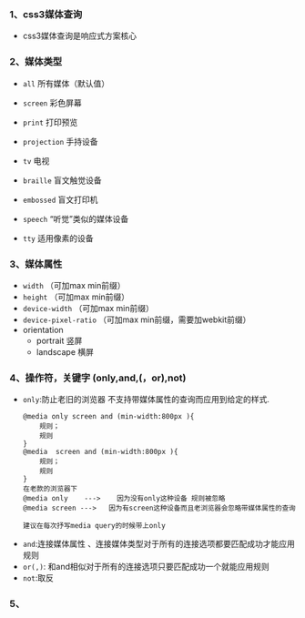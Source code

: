### 1、css3媒体查询
+ css3媒体查询是响应式方案核心
	   
### 2、媒体类型
+ `all`         所有媒体（默认值）
+ `screen`		彩色屏幕
+ `print`		打印预览
	   
+ `projection`		手持设备
+ `tv`              电视
+ `braille`         盲文触觉设备
+ `embossed`     	盲文打印机
+ `speech`        	“听觉”类似的媒体设备
+ `tty`             适用像素的设备
       
### 3、媒体属性
+ `width`				（可加max min前缀）
+ `height`				（可加max min前缀）
+ `device-width`		（可加max min前缀）
+ `device-pixel-ratio`	（可加max min前缀，需要加webkit前缀）
+ orientation   
	- portrait		竖屏
	- landscape		横屏

### 4、操作符，关键字 (only,and,(，or),not)
+ `only`:防止老旧的浏览器  不支持带媒体属性的查询而应用到给定的样式.
	```
	@media only screen and (min-width:800px ){
	   	规则；
	   	规则
	}
	@media  screen and (min-width:800px ){
	   	规则；
	   	规则
	}
	在老款的浏览器下
	@media only    --->    因为没有only这种设备 规则被忽略
	@media screen --->   因为有screen这种设备而且老浏览器会忽略带媒体属性的查询
	   			
	建议在每次抒写media query的时候带上only
	```   	
+ `and`:连接媒体属性 、连接媒体类型对于所有的连接选项都要匹配成功才能应用规则  		
+ `or(,)`: 和and相似对于所有的连接选项只要匹配成功一个就能应用规则
+ `not`:取反

### 5、

